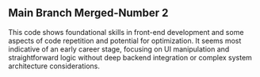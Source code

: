 ## Main Branch Merged-Number 2
This code shows foundational skills in front-end development and some aspects of code repetition and potential for optimization. It seems most indicative of an early career stage, focusing on UI manipulation and straightforward logic without deep backend integration or complex system architecture considerations.
